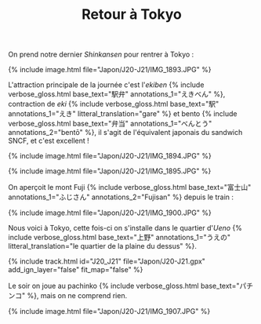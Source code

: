 ﻿---
title: "Retour à Tokyo"
permalink: /Japon/J20-J21/
sidebar:
  nav: "japon"
enable_tracks: true
---

On prend notre dernier *Shinkansen* pour rentrer à Tokyo :

{% include image.html file="Japon/J20-J21/IMG_1893.JPG" %}

L'attraction principale de la journée c'est l'*ekiben*
{% include verbose_gloss.html base_text="駅弁" annotations_1="えきべん" %},
contraction de *eki*
{% include verbose_gloss.html base_text="駅" annotations_1="えき" litteral_translation="gare" %}
et bento
{% include verbose_gloss.html base_text="弁当" annotations_1="べんとう" annotations_2="bentō" %},
il s'agit de l'équivalent japonais du sandwich SNCF, et c'est excellent !

{% include image.html file="Japon/J20-J21/IMG_1894.JPG" %}

{% include image.html file="Japon/J20-J21/IMG_1895.JPG" %}

On aperçoit le mont Fuji
{% include verbose_gloss.html base_text="富士山" annotations_1="ふじさん" annotations_2="Fujisan" %}
depuis le train :

{% include image.html file="Japon/J20-J21/IMG_1900.JPG" %}

Nous voici à Tokyo, cette fois-ci on s'installe dans le quartier d'*Ueno*
{% include verbose_gloss.html base_text="上野" annotations_1="うえの" litteral_translation="le quartier de la plaine du dessus" %}.

{% include track.html id="J20_J21" file="Japon/J20-J21.gpx" add_ign_layer="false" fit_map="false" %}

Le soir on joue au pachinko
{% include verbose_gloss.html base_text="パチンコ" %},
mais on ne comprend rien.

{% include image.html file="Japon/J20-J21/IMG_1907.JPG" %}
